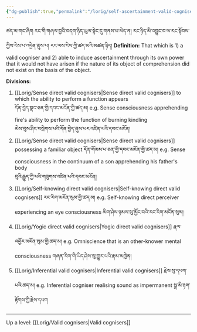 ```yaml
---
{"dg-publish":true,"permalink":"/lorig/self-ascertainment-valid-cognisers/"}
---
```


ཚད་མ་གང་ཞིག རང་གི་གཞལ་བྱའི་བདག་ཉིད་ཡུལ་སྟེང་དུ་གནས་པ་མེད་ན། རང་ཉིད་མི་འབྱུང་བ་ལ་རང་སྟོབས་ཀྱིས་ངེས་པ་འདྲེན་ནུས་པ། 
རང་ལས་ངེས་ཀྱི་ཚད་མའི་མཚན་ཉིད།
**Definition:** That which is 1) a valid cogniser and 2) able to induce ascertainment through its own power that it would not have arisen if the nature of its object of comprehension did not exist on the basis of the object.

**Divisions:**
1. [[Lorig/Sense direct valid cognisers\|Sense direct valid cognisers]] to which the ability to perform a function appears<br>དོན་བྱེད་སྣང་ཅན་གྱི་དབང་མངོན་གྱི་ཚད་མ།
   e.g. Sense consciousness apprehending fire's ability to perform the function of burning kindling<br>མེས་བུས་ཤིང་བསྲེགས་པའི་དོན་བྱེད་ནུས་པར་འཛིན་པའི་དབང་མངོན།
2. [[Lorig/Sense direct valid cognisers\|Sense direct valid cognisers]] possessing a familiar object དོན་གོམས་པ་ཅན་གྱི་དབང་མངོན་གྱི་ཚད་མ།
   e.g. Sense consciousness in the continuum of a son apprehending his father's body<br>བུའི་རྒྱུད་ཀྱི་ཕའི་གཟུགས་འཛིན་པའི་དབང་མངོན།
3. [[Lorig/Self-knowing direct valid cognisers\|Self-knowing direct valid cognisers]] རང་རིག་མངོན་སུམ་གྱི་ཚད་མ།
   e.g. Self-knowing direct perceiver experiencing an eye consciousness མིག་ཤེས་ཉམས་སུ་མྱོང་བའི་རང་རིག་མངོན་སུམ།
4. [[Lorig/Yogic direct valid cognisers\|Yogic direct valid cognisers]] རྣལ་འབྱོར་མངོན་སུམ་གྱི་ཚད་མ།
   e.g. Omniscience that is an other-knower mental consciousness གཞན་རིག་གི་ཡིད་ཤེས་སུ་གྱུར་པའི་རྣམ་མཁྱེན།
5. [[Lorig/Inferential valid cognisers\|Inferential valid cognisers]] རྗེས་སུ་དཔག་པའི་ཚད་མ།
   e.g. Inferential cogniser realising sound as impermanent སྒྲ་མི་རྟག་རྟོགས་ཀྱི་རྗེས་དཔག

---
Up a level: [[Lorig/Valid cognisers\|Valid cognisers]]
